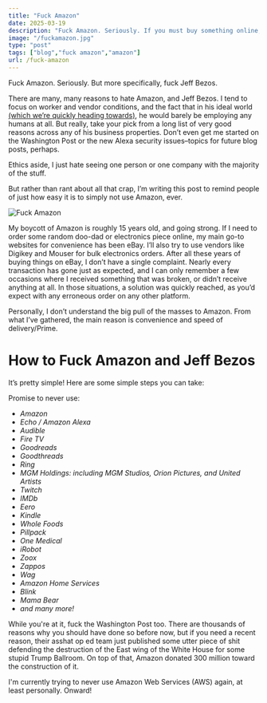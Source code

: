 ```yaml
---
title: "Fuck Amazon"
date: 2025-03-19
description: "Fuck Amazon. Seriously. If you must buy something online, buy it elsewhere. It's really quite easy to do!"
image: "/fuckamazon.jpg"
type: "post"
tags: ["blog","fuck amazon","amazon"]
url: /fuck-amazon
---
```


Fuck Amazon. Seriously. But more specifically, fuck Jeff Bezos. 

There are many, many reasons to hate Amazon, and Jeff Bezos. I tend to focus on worker and vendor conditions, and the fact that in his ideal world [(which we’re quickly heading towards)](https://www.mercurynews.com/2025/10/23/amazon-replacing-employees-with-robots/ "Link to article about Amazon planning to replace up to 600,000 human workers with robots"), he would barely be employing any humans at all.  But really, take your pick from a long list of very good reasons across any of his business properties. Don’t even get me started on the Washington Post or the new Alexa security issues–topics for future blog posts, perhaps. 

Ethics aside, I just hate seeing one person or one company with the majority of the stuff.

But rather than rant about all that crap, I’m writing this post to remind people of just how easy it is to simply not use Amazon, ever. 

![Fuck Amazon](/posts/fuckamazon/fuckamazon.jpg)

My boycott of Amazon is roughly 15 years old, and going strong. If I need to order some random doo-dad or electronics piece online, my main go-to websites for convenience has been eBay. I’ll also try to use vendors like Digikey and Mouser for bulk electronics orders. After all these years of buying things on eBay, I don’t have a single complaint. Nearly every transaction has gone just as expected, and I can only remember a few occasions where I received something that was broken, or didn’t receive anything at all. In those situations, a solution was quickly reached, as you’d expect with any erroneous order on any other platform.

Personally, I don’t understand the big pull of the masses to Amazon. From what I’ve gathered, the main reason is convenience and speed of delivery/Prime. 

# How to Fuck Amazon and Jeff Bezos

It’s pretty simple! Here are some simple steps you can take:

Promise to never use:

- *Amazon*
- *Echo / Amazon Alexa* 
- *Audible*
- *Fire TV*
- *Goodreads*
- *Goodthreads*
- *Ring*
- *MGM Holdings: including MGM Studios, Orion Pictures, and United Artists*
- *Twitch*
- *IMDb*
- *Eero*
- *Kindle*
- *Whole Foods*
- *Pillpack*
- *One Medical*
- *iRobot*
- *Zoox*
- *Zappos*
- *Wag*
- *Amazon Home Services*
- *Blink*
- *Mama Bear*
- *and many more!*

While you're at it, fuck the Washington Post too. There are thousands of reasons why you should have done so before now, but if you need a recent reason, their asshat op ed team just published some utter piece of shit defending the destruction of the East wing of the White House for some stupid Trump Ballroom. On top of that, Amazon donated 300 million toward the construction of it. 

I'm currently trying to never use Amazon Web Services (AWS) again, at least personally. Onward!